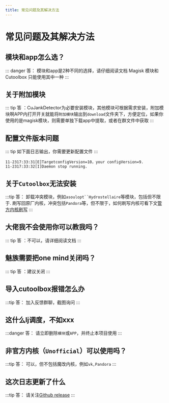 ```yaml
---
title: 常见问题及其解决方法
---
```

# 常见问题及其解决方法

## 模块和app怎么选？
::: danger
答： 模块和app是2种不同的选择，请仔细阅读文档
Magisk 模块和 Cutoolbox 只能使用其中一种 
:::

## 关于附加模块
::: tip
答 ：CuJankDetector为必要安装模块，其他模块可根据需求安装，附加模块啊APP内打开开关就能将`附加模块`输出到`download`文件夹下，方便定位，如果你使用的是magisk模块，则需要单独下载app中提取，或者在群文件中获取
:::

## 配置文件版本问题

::: tip
 如下面日志输出，你需要更新配置文件
:::

```log
11-2317:33:31[E]TargetconfigVersion=10，your configVersion=9. 
11-2317:33:32[I]Daemon stop running.
```

## 关于`Cutoolbox`无法安装
:::tip
答： 卸载冲突模块，例如`asoulopt``Hydrostellaire`等模块，包括但不限于. 刷写回原厂内核，冲突包括`Pandora`等，但不限于，如何刷写内核可看下文[管方内核刷写](./kernel.md)
:::



## 大佬我不会使用你可以教我吗？
::: tip
答 ：不可以，请详细阅读文档
:::

##  魅族需要把one mind关闭吗？
::: tip
答 ：建议关闭
:::

## 导入cutoolbox报错怎么办
:::tip
答： 加入反馈群聊，截图询问
:::

## 这什么lj调度，不如xxx
:::danger
答： 请立即删除`模块`或`APP`，并终止本项目使用
:::
## 非官方内核（`Unofficial`）可以使用吗？
:::tip
答： 可以，但不包括魔改内核，例如`vk,Pandora`
:::
## 这次日志更新了什么
:::tip
答： 请关注[Github release](https://github.com/TimeBreeze/Tritium/releases)
:::